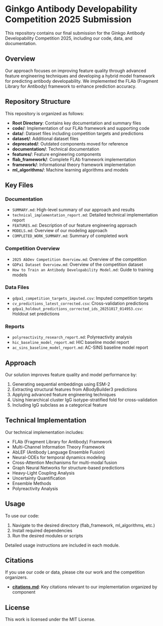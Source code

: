 # Ginkgo Antibody Developability Competition 2025 Submission

This repository contains our final submission for the Ginkgo Antibody Developability Competition 2025, including our code, data, and documentation.

## Overview

Our approach focuses on improving feature quality through advanced feature engineering techniques and developing a hybrid model framework for predicting antibody developability. We implemented the FLAb (Fragment Library for Antibody) framework to enhance prediction accuracy.

## Repository Structure

This repository is organized as follows:

- **Root Directory**: Contains key documentation and summary files
- **code/**: Implementation of our FLAb framework and supporting code
- **data/**: Dataset files including competition targets and predictions
- **dataset/**: Additional dataset files
- **deprecated/**: Outdated components moved for reference
- **documentation/**: Technical documentation
- **features/**: Feature engineering components
- **flab_framework/**: Complete FLAb framework implementation
- **framework/**: Informational theory framework implementation
- **ml_algorithms/**: Machine learning algorithms and models

## Key Files

### Documentation
- `SUMMARY.md`: High-level summary of our approach and results
- `technical_implementation_report.md`: Detailed technical implementation report
- `FEATURES.md`: Description of our feature engineering approach
- `MODELS.md`: Overview of our modeling approach
- `COMPLETED_WORK_SUMMARY.md`: Summary of completed work

### Competition Overview
- `2025 AbDev Competition Overview.md`: Overview of the competition
- `GDPa1 Dataset Overview.md`: Overview of the competition dataset
- `How to Train an Antibody Developability Model.md`: Guide to training models

### Data Files
- `gdpa1_competition_targets_imputed.csv`: Imputed competition targets
- `cv_predictions_latest_corrected.csv`: Cross-validation predictions
- `gdpa1_holdout_predictions_corrected_ids_20251017_014953.csv`: Holdout set predictions

### Reports
- `polyreactivity_research_report.md`: Polyreactivity analysis
- `hic_baseline_model_report.md`: HIC baseline model report
- `ac_sins_baseline_model_report.md`: AC-SINS baseline model report

## Approach

Our solution improves feature quality and model performance by:

1. Generating sequential embeddings using ESM-2
2. Extracting structural features from ABodyBuilder3 predictions
3. Applying advanced feature engineering techniques
4. Using hierarchical cluster IgG isotype-stratified fold for cross-validation
5. Including IgG subclass as a categorical feature

## Technical Implementation

Our technical implementation includes:

- FLAb (Fragment Library for Antibody) Framework
- Multi-Channel Information Theory Framework
- AbLEF (Antibody Language Ensemble Fusion)
- Neural-ODEs for temporal dynamics modeling
- Cross-Attention Mechanisms for multi-modal fusion
- Graph Neural Networks for structure-based predictions
- Heavy-Light Coupling Analysis
- Uncertainty Quantification
- Ensemble Methods
- Polyreactivity Analysis

## Usage

To use our code:

1. Navigate to the desired directory (flab_framework, ml_algorithms, etc.)
2. Install required dependencies
3. Run the desired modules or scripts

Detailed usage instructions are included in each module.

## Citations

If you use our code or data, please cite our work and the competition organizers.
- **[citations.md](citations.md)**: Key citations relevant to our implementation organized by component

## License

This work is licensed under the MIT License.
